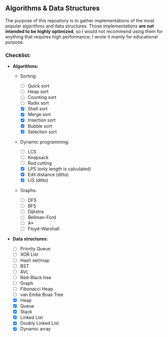 ## Algorithms & Data Structures

The purpose of this repository is to gather implementations of the most popular algorithms and data structures. Those implementations **are not intended to be highly optimized**, so I would not recommend using them for anything that requires high performance; I wrote it mainly for educational purpose.

### Checklist:

* **Algorithms:**

  * Sorting:

    - [ ] Quick sort
    - [ ] Heap sort
    - [ ] Counting sort
    - [ ] Radix sort
    - [x] Shell sort
    - [x] Merge sort
    - [x] Insertion sort
    - [x] Bubble sort
    - [x] Selection sort

  * Dynamic programming:

    - [ ] LCS
    - [ ] Knapsack
    - [ ] Rod cutting
    - [x] LPS (only length is calculated)
    - [x] Edit distance (ditto)
    - [x] LIS (ditto)

  * Graphs:

    - [ ] DFS
    - [ ] BFS
    - [ ] Dijkstra
    - [ ] Bellman-Ford
    - [ ] A*
    - [ ] Floyd–Warshall
  
* **Data structures:**

    - [ ] Priority Queue
    - [ ] XOR List
    - [ ] Hash set/map
    - [ ] BST
    - [ ] AVL
    - [ ] Red-Black tree
    - [ ] Graph
    - [ ] Fibonacci Heap
    - [ ] van Embe Boas Tree
    - [x] Heap
    - [x] Queue
    - [x] Stack
    - [x] Linked List
    - [x] Doubly Linked List
    - [x] Dynamic array